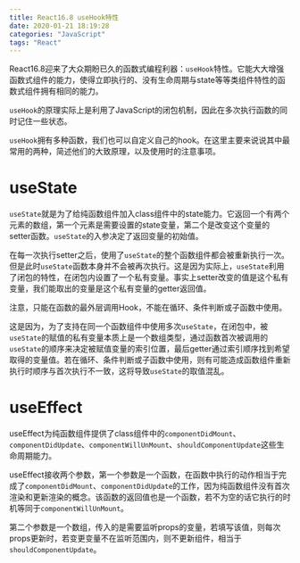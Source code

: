 ```yaml
---
title: React16.8 useHook特性
date: 2020-01-21 18:19:28
categories: "JavaScript"
tags: "React"
---
```


React16.8迎来了大众期盼已久的函数式编程利器：`useHook`特性。它能大大增强函数式组件的能力，使得立即执行的、没有生命周期与state等等类组件特性的函数式组件拥有相同的能力。

`useHook`的原理实际上是利用了JavaScript的闭包机制，因此在多次执行函数的同时记住一些状态。

`useHook`拥有多种函数，我们也可以自定义自己的hook。在这里主要来说说其中最常用的两种，简述他们的大致原理，以及使用时的注意事项。

# useState

`useState`就是为了给纯函数组件加入class组件中的state能力。它返回一个有两个元素的数组，第一个元素是需要设置的state变量，第二个是改变这个变量的setter函数。`useState`的入参决定了返回变量的初始值。

在每一次执行setter之后，使用了`useState`的整个函数组件都会被重新执行一次。但是此时`useState`函数本身并不会被再次执行。这是因为实际上，`useState`利用了闭包的特性，在闭包内设置了一个私有变量。事实上setter改变的值是这个私有变量，我们能取出的变量是这个私有变量的getter返回值。

注意，只能在函数的最外层调用Hook，不能在循环、条件判断或子函数中使用。

这是因为，为了支持在同一个函数组件中使用多次`useState`，在闭包中，被`useState`的赋值的私有变量本质上是一个数组类型，通过函数首次被调用的`useState`的顺序来决定被赋值变量的索引位置，最后getter通过索引顺序找到希望取得的变量值。若在循环、条件判断或子函数中使用，则有可能造成函数组件重新执行时顺序与首次执行不一致，这将导致`useState`的取值混乱。

# useEffect

useEffect为纯函数组件提供了class组件中的`componentDidMount`、`componentDidUpdate`、`componentWillUnMount`、`shouldComponentUpdate`这些生命周期能力。

useEffect接收两个参数，第一个参数是一个函数，在函数中执行的动作相当于完成了`componentDidMount`、`componentDidUpdate`的工作，因为纯函数组件没有首次渲染和更新渲染的概念。该函数的返回值也是一个函数，若不为空的话它执行的时机等同于`componentWillUnMount`。

第二个参数是一个数组，传入的是需要监听props的变量，若填写该值，则每次props更新时，若变更变量不在监听范围内，则不更新组件，相当于`shouldComponentUpdate`。
